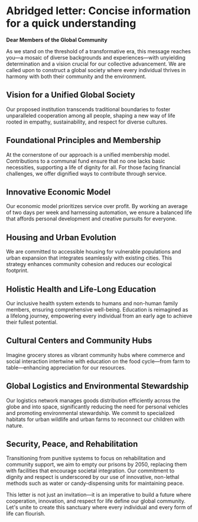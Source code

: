 # Abridged letter: Concise information for a quick understanding

**Dear Members of the Global Community**

As we stand on the threshold of a transformative era, this message reaches you—a mosaic of diverse backgrounds and experiences—with unyielding determination and a vision crucial for our collective advancement. We are called upon to construct a global society where every individual thrives in harmony with both their community and the environment.

## **Vision for a Unified Global Society**
Our proposed institution transcends traditional boundaries to foster unparalleled cooperation among all people, shaping a new way of life rooted in empathy, sustainability, and respect for diverse cultures.

## **Foundational Principles and Membership**
At the cornerstone of our approach is a unified membership model. Contributions to a communal fund ensure that no one lacks basic necessities, supporting a life of dignity for all. For those facing financial challenges, we offer dignified ways to contribute through service.

## **Innovative Economic Model**
Our economic model prioritizes service over profit. By working an average of two days per week and harnessing automation, we ensure a balanced life that affords personal development and creative pursuits for everyone.

## **Housing and Urban Evolution**
We are committed to accessible housing for vulnerable populations and urban expansion that integrates seamlessly with existing cities. This strategy enhances community cohesion and reduces our ecological footprint.

## **Holistic Health and Life-Long Education**
Our inclusive health system extends to humans and non-human family members, ensuring comprehensive well-being. Education is reimagined as a lifelong journey, empowering every individual from an early age to achieve their fullest potential.

## **Cultural Centers and Community Hubs**
Imagine grocery stores as vibrant community hubs where commerce and social interaction intertwine with education on the food cycle—from farm to table—enhancing appreciation for our resources.

## **Global Logistics and Environmental Stewardship**
Our logistics network manages goods distribution efficiently across the globe and into space, significantly reducing the need for personal vehicles and promoting environmental stewardship. We commit to specialized habitats for urban wildlife and urban farms to reconnect our children with nature.

## **Security, Peace, and Rehabilitation**
Transitioning from punitive systems to focus on rehabilitation and community support, we aim to empty our prisons by 2050, replacing them with facilities that encourage societal integration. Our commitment to dignity and respect is underscored by our use of innovative, non-lethal methods such as water or candy-dispensing units for maintaining peace.

This letter is not just an invitation—it is an imperative to build a future where cooperation, innovation, and respect for life define our global community. Let's unite to create this sanctuary where every individual and every form of life can flourish.
